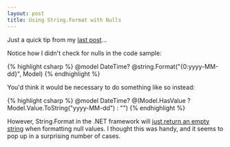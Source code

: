 ```yaml
---
layout: post
title: Using String.Format with Nulls
---
```


Just a quick tip from my [last post](/2011/07/20/templates-nullable-types-mvc.html)...

Notice how I didn't check for nulls in the code sample:

{% highlight csharp %}
@model DateTime?
@string.Format("{0:yyyy-MM-dd}", Model)
{% endhighlight %}

You'd think it would be necessary to do something like so instead:

{% highlight csharp %}
@model DateTime?
@(Model.HasValue ? Model.Value.ToString("yyyy-MM-dd") : "")
{% endhighlight %}

However, String.Format in the .NET framework will [just return an empty string](http://geekswithblogs.net/mnf/archive/2008/01/09/passing-null-parameters-to-string.format-is-safe.aspx) when formatting null values. I thought this was handy, and it seems to pop up in a surprising number of cases.